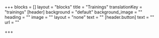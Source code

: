+++
blocks = []
layout = "blocks"
title = "Trainings"
translationKey = "trainings"
[header]
background = "default"
background_image = ""
heading = ""
image = ""
layout = "none"
text = ""
[header.button]
text = ""
url = ""

+++
